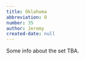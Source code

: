 ```yaml
---
title: Oklahoma
abbreviation: O
number: 35
author: Jeremy
created-date: null
---
```

Some info about the set TBA.
